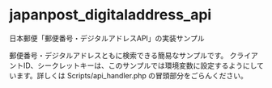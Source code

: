 # japanpost_digitaladdress_api
日本郵便「郵便番号・デジタルアドレスAPI」の実装サンプル

郵便番号・デジタルアドレスともに検索できる簡易なサンプルです。
クライアントID、シークレットキーは、このサンプルでは環境変数に設定するようにしています。詳しくは Scripts/api_handler.php の冒頭部分をごらんください。

